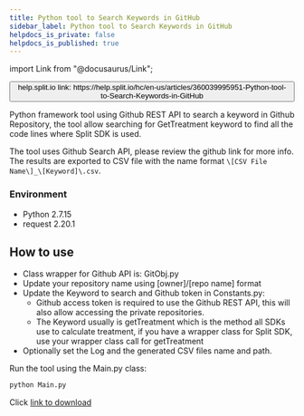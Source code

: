 ```yaml
---
title: Python tool to Search Keywords in GitHub
sidebar_label: Python tool to Search Keywords in GitHub
helpdocs_is_private: false
helpdocs_is_published: true
---
```


import Link from "@docusaurus/Link";

<p>
  <button style={{borderRadius:'8px', border:'1px', fontFamily:'Courier New', fontWeight:'800', textAlign:'left'}}> help.split.io link: https://help.split.io/hc/en-us/articles/360039995951-Python-tool-to-Search-Keywords-in-GitHub </button>
</p>

Python framework tool using Github REST API to search a keyword in Github Repository, the tool allow searching for GetTreatment keyword to find all the code lines where Split SDK is used.

The tool uses Github Search API, please review the github link for more info. The results are exported to CSV file with the name format `\[CSV File Name\]_\[Keyword]\.csv`.

### Environment

- Python 2.7.15
- request 2.20.1

## How to use

- Class wrapper for Github API is: GitObj.py
- Update your repository name using \[owner\]/\[repo name\] format
- Update the Keyword to search and Github token in Constants.py:
  - Github access token is required to use the Github REST API, this will also allow accessing the private repositories. 
  - The Keyword usually is getTreatment which is the method all SDKs use to calculate treatment, if you have a wrapper class for Split SDK, use your wrapper class call for getTreatment
- Optionally set the Log and the generated CSV files name and path.

Run the tool using the Main.py class:

```bash
python Main.py
```

Click [link to download](https://drive.google.com/a/split.io/file/d/1aq8d4BLzd2o1YJtej4LjRUFz_BiNXDi6/view?usp=sharing)